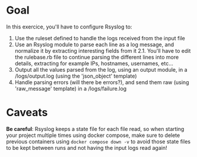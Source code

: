 # Goal

In this exercice, you'll have to configure Rsyslog to:

1. Use the ruleset defined to handle the logs received from the input file
2. Use an Rsyslog module to parse each line as a log message, and normalize it by extracting interesting fields from it
    2.1. You'll have to edit the rulebase.rb file to continue parsing the different lines into more details, extracting for example IPs, hostnames, usernames, etc...
3. Output all the values parsed from the log, using an output module, in a /logs/output.log (using the 'json_object' template)
4. Handle parsing errors (will there be errors?), and send them raw (using 'raw_message' template) in a /logs/failure.log

# Caveats

**Be careful**: Rsyslog keeps a state file for each file read, so when starting your project multiple times using docker compose, make sure to delete previous containers using `docker compose down -v` to avoid those state files to be kept between runs and not having the input logs read again!